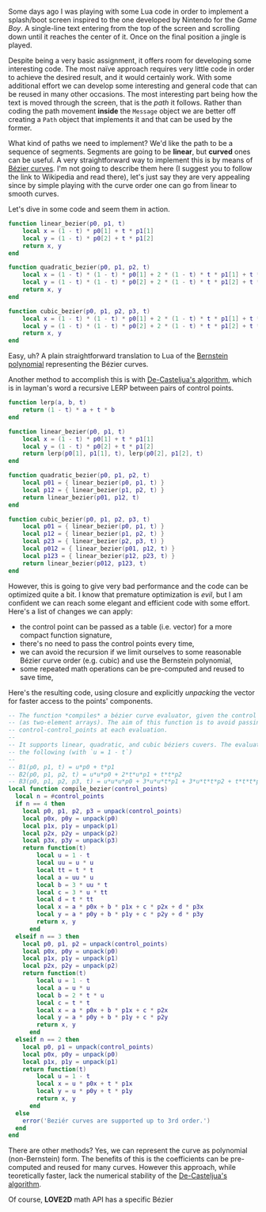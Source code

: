 Some days ago I was playing with some Lua code in order to implement a splash/boot screen inspired to the one developed by Nintendo for the *Game Boy*. A single-line text entering from the top of the screen and scrolling down until it reaches the center of it. Once on the final position a jingle is played.

Despite being a very basic assignment, it offers room for developing some interesting code. The most naïve approach requires very little code in order to achieve the desired result, and it would certainly work. With some additional effort we can develop some interesting and general code that can be reused in many other occasions. The most interesting part being how the text is moved through the screen, that is the *path* it follows. Rather than coding the path movement **inside** the `Message` object we are better off creating a `Path` object that implements it and that can be used by the former.

What kind of paths we need to implement? We'd like the path to be a sequence of segments. Segments are going to be **linear**, but **curved** ones can be useful. A very straightforward way to implement this is by means of [Bézier curves](https://en.wikipedia.org/wiki/B%C3%A9zier_curve). I'm not going to describe them here (I suggest you to follow the link to Wikipedia and read there), let's just say they are very appealing since by simple playing with the curve order one can go from linear to smooth curves.

Let's dive in some code and seem them in action.

```lua
function linear_bezier(p0, p1, t)
    local x = (1 - t) * p0[1] + t * p1[1]
    local y = (1 - t) * p0[2] + t * p1[2]
    return x, y
end

function quadratic_bezier(p0, p1, p2, t)
    local x = (1 - t) * (1 - t) * p0[1] + 2 * (1 - t) * t * p1[1] + t * t * p2[1]
    local y = (1 - t) * (1 - t) * p0[2] + 2 * (1 - t) * t * p1[2] + t * t * p2[2]
    return x, y
end

function cubic_bezier(p0, p1, p2, p3, t)
    local x = (1 - t) * (1 - t) * p0[1] + 2 * (1 - t) * t * p1[1] + t * t * p2[1]
    local y = (1 - t) * (1 - t) * p0[2] + 2 * (1 - t) * t * p1[2] + t * t * p2[2]
    return x, y
end
```

Easy, uh? A plain straightforward translation to Lua of the [Bernstein polynomial](https://en.wikipedia.org/wiki/Bernstein_polynomial) representing the Bézier curves.

Another method to accomplish this is with [De-Casteljua's algorithm](https://en.wikipedia.org/wiki/De_Casteljau%27s_algorithm), which is in layman's word a recursive LERP between pairs of control points.

```lua
function lerp(a, b, t)
    return (1 - t) * a + t * b
end

function linear_bezier(p0, p1, t)
    local x = (1 - t) * p0[1] + t * p1[1]
    local y = (1 - t) * p0[2] + t * p1[2]
    return lerp(p0[1], p1[1], t), lerp(p0[2], p1[2], t)
end

function quadratic_bezier(p0, p1, p2, t)
    local p01 = { linear_bezier(p0, p1, t) }
    local p12 = { linear_bezier(p1, p2, t) }
    return linear_bezier(p01, p12, t)
end

function cubic_bezier(p0, p1, p2, p3, t)
    local p01 = { linear_bezier(p0, p1, t) }
    local p12 = { linear_bezier(p1, p2, t) }
    local p23 = { linear_bezier(p2, p3, t) }
    local p012 = { linear_bezier(p01, p12, t) }
    local p123 = { linear_bezier(p12, p23, t) }
    return linear_bezier(p012, p123, t)
end
```

However, this is going to give very bad performance and the code can be optimized quite a bit. I know that premature optimization is *evil*, but I am confident we can reach some elegant and efficient code with some effort. Here's a list of changes we can apply:

* the control point can be passed as a table (i.e. vector) for a more compact function signature,
* there's no need to pass the control points every time,
* we can avoid the recursion if we limit ourselves to some reasonable Bézier curve order (e.g. cubic) and use the Bernstein polynomial,
* some repeated math operations can be pre-computed and reused to save time,

Here's the resulting code, using closure and explicitly *unpacking* the vector for faster access to the points' components.

```lua
-- The function *compiles* a bézier curve evaluator, given the control points
-- (as two-element arrays). The aim of this function is to avoid passing the
-- control-control_points at each evaluation.
--
-- It supports linear, quadratic, and cubic béziers cuvers. The evaluators are
-- the following (with `u = 1 - t`)
--
-- B1(p0, p1, t) = u*p0 + t*p1
-- B2(p0, p1, p2, t) = u*u*p0 + 2*t*u*p1 + t*t*p2
-- B3(p0, p1, p2, p3, t) = u*u*u*p0 + 3*u*u*t*p1 + 3*u*t*t*p2 + t*t*t*p3
local function compile_bezier(control_points)
  local n = #control_points
  if n == 4 then
    local p0, p1, p2, p3 = unpack(control_points)
    local p0x, p0y = unpack(p0)
    local p1x, p1y = unpack(p1)
    local p2x, p2y = unpack(p2)
    local p3x, p3y = unpack(p3)
    return function(t)
        local u = 1 - t
        local uu = u * u
        local tt = t * t
        local a = uu * u
        local b = 3 * uu * t
        local c = 3 * u * tt
        local d = t * tt
        local x = a * p0x + b * p1x + c * p2x + d * p3x
        local y = a * p0y + b * p1y + c * p2y + d * p3y
        return x, y
      end
  elseif n == 3 then
    local p0, p1, p2 = unpack(control_points)
    local p0x, p0y = unpack(p0)
    local p1x, p1y = unpack(p1)
    local p2x, p2y = unpack(p2)
    return function(t)
        local u = 1 - t
        local a = u * u
        local b = 2 * t * u
        local c = t * t
        local x = a * p0x + b * p1x + c * p2x
        local y = a * p0y + b * p1y + c * p2y
        return x, y
      end
  elseif n == 2 then
    local p0, p1 = unpack(control_points)
    local p0x, p0y = unpack(p0)
    local p1x, p1y = unpack(p1)
    return function(t)
        local u = 1 - t
        local x = u * p0x + t * p1x
        local y = u * p0y + t * p1y
        return x, y
      end
  else
    error('Beziér curves are supported up to 3rd order.')
  end
end
```

There are other methods? Yes, we can represent the curve as polynomial (non-Bernstein) form. The benefits of this is the coefficients can be pre-computed and reused for many curves. However this approach, while teoretically faster, lack the numerical stability of the [De-Casteljua's algorithm](https://en.wikipedia.org/wiki/De_Casteljau%27s_algorithm).


Of course, **LOVE2D** math API has a specific Bézier 